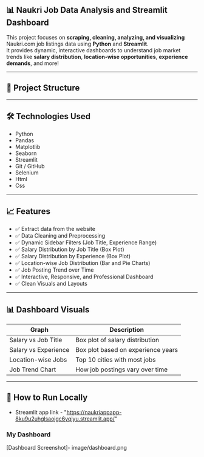 ## 📊 Naukri Job Data Analysis and Streamlit Dashboard

This project focuses on **scraping, cleaning, analyzing, and visualizing** Naukri.com job listings data using **Python** and **Streamlit**.  
It provides dynamic, interactive dashboards to understand job market trends like **salary distribution**, **location-wise opportunities**, **experience demands**, and more!

---

## 📂 Project Structure


---

## 🛠️ Technologies Used

- Python
- Pandas
- Matplotlib
- Seaborn
- Streamlit
- Git / GitHub
- Selenium
- Html
- Css


---

## 📈 Features
- ✅ Extract data from the website 
- ✅ Data Cleaning and Preprocessing
- ✅ Dynamic Sidebar Filters (Job Title, Experience Range)
- ✅ Salary Distribution by Job Title (Box Plot)
- ✅ Salary Distribution by Experience (Box Plot)
- ✅ Location-wise Job Distribution (Bar and Pie Charts)
- ✅ Job Posting Trend over Time
- ✅ Interactive, Responsive, and Professional Dashboard
- ✅ Clean Visuals and Layouts

---

## 📊 Dashboard Visuals

| Graph                  | Description                        |
|-------------------------|------------------------------------|
| Salary vs Job Title     | Box plot of salary distribution    |
| Salary vs Experience    | Box plot based on experience years |
| Location-wise Jobs      | Top 10 cities with most jobs       |
| Job Trend Chart         | How job postings vary over time    |

---

## 🚀 How to Run Locally


- Streamlit app link - "https://naukriappapp-8ku9u2uhglsaojgc6yqjyu.streamlit.app/"

### My Dashboard
[Dashboard Screenshot]- image/dashboard.png



